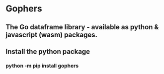 # Gophers

## The Go dataframe library - available as python & javascript (wasm) packages.

## Install the python package
### python -m pip install gophers
